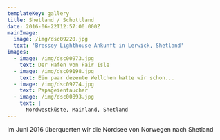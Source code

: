 ```yaml
---
templateKey: gallery
title: Shetland / Schottland
date: 2016-06-22T12:57:00.000Z
mainImage:
  image: /img/dsc09220.jpg
  text: 'Bressey Lighthouse Ankunft in Lerwick, Shetland'
images:
  - image: /img/dsc00973.jpg
    text: Der Hafen von Fair Isle
  - image: /img/dsc09198.jpg
    text: Ein paar dezente Wellchen hatte wir schon...
  - image: /img/dsc09274.jpg
    text: Papageientaucher
  - image: /img/dsc00893.jpg
    text: |
      Nordwestküste, Mainland, Shetland
---
```

Im Juni 2016 überquerten wir die Nordsee von Norwegen nach Shetland
